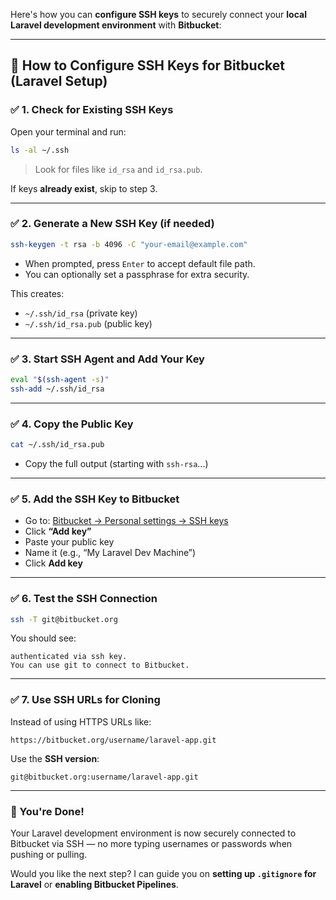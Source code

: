 Here's how you can **configure SSH keys** to securely connect your **local Laravel development environment** with **Bitbucket**:

---

## 🔐 **How to Configure SSH Keys for Bitbucket (Laravel Setup)**

### ✅ 1. **Check for Existing SSH Keys**
Open your terminal and run:
```bash
ls -al ~/.ssh
```
> Look for files like `id_rsa` and `id_rsa.pub`.

If keys **already exist**, skip to step 3.

---

### ✅ 2. **Generate a New SSH Key (if needed)**
```bash
ssh-keygen -t rsa -b 4096 -C "your-email@example.com"
```
- When prompted, press `Enter` to accept default file path.
- You can optionally set a passphrase for extra security.

This creates:
- `~/.ssh/id_rsa` (private key)
- `~/.ssh/id_rsa.pub` (public key)

---

### ✅ 3. **Start SSH Agent and Add Your Key**
```bash
eval "$(ssh-agent -s)"
ssh-add ~/.ssh/id_rsa
```

---

### ✅ 4. **Copy the Public Key**
```bash
cat ~/.ssh/id_rsa.pub
```
- Copy the full output (starting with `ssh-rsa`...)

---

### ✅ 5. **Add the SSH Key to Bitbucket**
- Go to: [Bitbucket → Personal settings → SSH keys](https://bitbucket.org/account/settings/ssh-keys/)
- Click **“Add key”**
- Paste your public key
- Name it (e.g., “My Laravel Dev Machine”)
- Click **Add key**

---

### ✅ 6. **Test the SSH Connection**
```bash
ssh -T git@bitbucket.org
```
You should see:
```
authenticated via ssh key.
You can use git to connect to Bitbucket.
```

---

### ✅ 7. **Use SSH URLs for Cloning**
Instead of using HTTPS URLs like:
```
https://bitbucket.org/username/laravel-app.git
```
Use the **SSH version**:
```
git@bitbucket.org:username/laravel-app.git
```

---

### 🎉 You're Done!

Your Laravel development environment is now securely connected to Bitbucket via SSH — no more typing usernames or passwords when pushing or pulling.

Would you like the next step? I can guide you on **setting up `.gitignore` for Laravel** or **enabling Bitbucket Pipelines**.